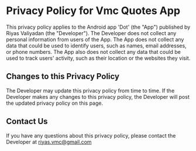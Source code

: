 # Privacy Policy for Vmc Quotes App
This privacy policy applies to the Android app 'Dot' (the "App") published by Riyas Valiyadan (the "Developer").
The Developer does not collect any personal information from users of the App. The App does not collect any data that could be used to identify users, such as names, email addresses, or phone numbers. The App also does not collect any data that could be used to track users' activity, such as their location or the websites they visit.

## Changes to this Privacy Policy
The Developer may update this privacy policy from time to time. If the Developer makes any changes to this privacy policy, the Developer will post the updated privacy policy on this page.

## Contact Us
If you have any questions about this privacy policy, please contact the Developer at riyas.vmc@gmail.com